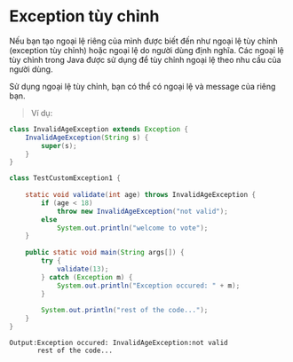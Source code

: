 # Exception tùy chỉnh
Nếu bạn tạo ngoại lệ riêng của mình được biết đến như ngoại lệ tùy chỉnh (exception tùy chỉnh) hoặc ngoại lệ do người dùng định nghĩa. Các ngoại lệ tùy chỉnh trong Java được sử dụng để tùy chỉnh ngoại lệ theo nhu cầu của người dùng.

Sử dụng ngoại lệ tùy chỉnh, bạn có thể có ngoại lệ và message của riêng bạn.

> Ví dụ:
```java
class InvalidAgeException extends Exception {
    InvalidAgeException(String s) {
        super(s);
    }
}
```

```java
class TestCustomException1 {
 
    static void validate(int age) throws InvalidAgeException {
        if (age < 18)
            throw new InvalidAgeException("not valid");
        else
            System.out.println("welcome to vote");
    }
 
    public static void main(String args[]) {
        try {
            validate(13);
        } catch (Exception m) {
            System.out.println("Exception occured: " + m);
        }
 
        System.out.println("rest of the code...");
    }
}
```
```
Output:Exception occured: InvalidAgeException:not valid
       rest of the code...
```